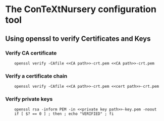 # The ConTeXtNursery configuration tool


## Using openssl to verify Certificates and Keys

### Verify CA certificate

```
    openssl verify -CAfile <<CA path>>-crt.pem <<CA path>>-crt.pem
```

### Verify a certificate chain

```
    openssl verify -CAfile <<CA path>>-crt.pem <<cert path>>-crt.pem
```

### Verify private keys

```
    openssl rsa -inform PEM -in <<private key path>>-key.pem -noout
    if [ $? == 0 ] ; then ; echo "VERIFIED" ; fi
```
